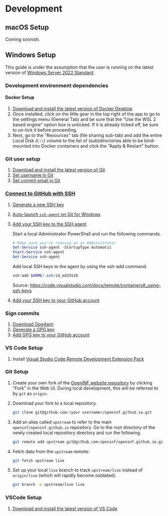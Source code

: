 # Development

## macOS Setup

Coming soonish.

## Windows Setup

This guide is under the assumption that the user is running on the latest
version of
[Windows Server 2022 Standard](https://cloudblogs.microsoft.com/windowsserver/2021/09/01/windows-server-2022-now-generally-available-delivers-innovation-in-security-hybrid-and-containers/).

### Development environment dependencies

#### Docker Setup

1. [Download and install the latest version of Docker Desktop](https://hub.docker.com/editions/community/docker-ce-desktop-windows)
1. Once installed, click on the little gear in the top right of the app to go to the settings menu (General Tab) and be sure that the
   "Use the WSL 2 based engine" option box is unticked. If it is already ticked off, be sure to un-tick it before proceeding.
1. Next, go to the "Resources" tab (file sharing sub-tab) and add the entire Local Disk (`C:\`) volume to the list
   of (sub)directories able to be bind-mounted into Docker containers and click the "Apply & Restart" button.

### Git user setup

1. [Download and install the latest version of Git](https://git-scm.com/downloads)
1. [Set username in Git](https://docs.github.com/en/free-pro-team@latest/github/using-git/setting-your-username-in-git)
1. [Set commit email in Git](https://docs.github.com/en/free-pro-team@latest/github/setting-up-and-managing-your-github-user-account/setting-your-commit-email-address)

### [Connect to GitHub with SSH](https://docs.github.com/en/free-pro-team@latest/github/authenticating-to-github/connecting-to-github-with-ssh)

1. [Generate a new SSH key](https://docs.github.com/en/free-pro-team@latest/github/authenticating-to-github/generating-a-new-ssh-key-and-adding-it-to-the-ssh-agent#generating-a-new-ssh-key)
1. [Auto-launch `ssh-agent` on Git for Windows](https://docs.github.com/en/free-pro-team@latest/github/authenticating-to-github/working-with-ssh-key-passphrases#auto-launching-ssh-agent-on-git-for-windows)
1. [Add your SSH key to the SSH agent](https://docs.github.com/en/free-pro-team@latest/github/authenticating-to-github/generating-a-new-ssh-key-and-adding-it-to-the-ssh-agent#adding-your-ssh-key-to-the-ssh-agent)

   Start a local Administrator PowerShell and run the following commands.

   ```powershell
   # Make sure you're running as an Administrator
   Set-Service ssh-agent -StartupType Automatic
   Start-Service ssh-agent
   Get-Service ssh-agent
   ```

   Add local SSH keys to the agent by using the ssh-add command.

   ```powershell
   ssh-add $HOME/.ssh/id_ed25519
   ```

   Source: https://code.visualstudio.com/docs/remote/containers#_using-ssh-keys

1. [Add your SSH key to your GitHub account](https://docs.github.com/en/free-pro-team@latest/github/authenticating-to-github/adding-a-new-ssh-key-to-your-github-account)

### Sign commits

1. [Download Gpg4win](https://gpg4win.org/download.html)
1. [Generate a GPG key](https://docs.github.com/en/free-pro-team@latest/github/authenticating-to-github/generating-a-new-gpg-key#generating-a-gpg-key)
1. [Add GPG key to your GitHub account](https://docs.github.com/en/free-pro-team@latest/github/authenticating-to-github/adding-a-new-gpg-key-to-your-github-account)

### VS Code Setup

1. Install
   [Visual Studio Code Remote Development Extension Pack](https://marketplace.visualstudio.com/items?itemName=ms-vscode-remote.vscode-remote-extensionpack)

### Git Setup

1. Create your own fork of the
   [OpenINF website repository](https://github.com/openinf/openinf.github.io) by
   clicking "Fork" in the Web UI. During local development, this will be
   referred to by `git` as `origin`.
1. Download your fork to a local repository.

   ```bash
   git clone git@github.com:<your username>/openinf.github.io.git
   ```

1. Add an alias called `upstream` to refer to the main
   `openinf/openinf.github.io` repository. Go to the root directory of the newly
   created local repository directory and run the following.

   ```bash
   git remote add upstream git@github.com:openinf/openinf.github.io.git
   ```

1. Fetch data from the `upstream` remote:

   ```bash
   git fetch upstream live
   ```

1. Set up your local `live` branch to track `upstream/live` instead of
   `origin/live` (which will rapidly become outdated).

   ```bash
   git branch -u upstream/live live
   ```

### VSCode Setup

1. [Download and install the latest version of VS Code](https://code.visualstudio.com/)
